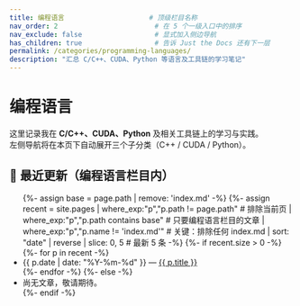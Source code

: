 ```yaml
---
title: 编程语言                     # 顶级栏目名称
nav_order: 2                        # 在 5 个一级入口中的排序
nav_exclude: false                  # 显式加入侧边导航
has_children: true                  # 告诉 Just the Docs 还有下一层
permalink: /categories/programming-languages/
description: "汇总 C/C++、CUDA、Python 等语言及工具链的学习笔记"
---
```


# 编程语言

这里记录我在 **C/C++、CUDA、Python** 及相关工具链上的学习与实践。  
左侧导航将在本页下自动展开三个子分类（C++ / CUDA / Python）。

<!-- --- -->

<!-- ## 📂 子分类入口
- [C++](/categories/programming-languages/cpp/)
- [CUDA](/categories/programming-languages/cuda/)
- [Python](/categories/programming-languages/python/) -->

<!-- --- -->

## 📝 最近更新（编程语言栏目内）
<ul>
  {%- assign base = page.path | remove: 'index.md' -%}
  {%- assign recent = site.pages
        | where_exp:"p","p.path != page.path"        # 排除当前页
        | where_exp:"p","p.path contains base"       # 只要编程语言栏目的文章
        | where_exp:"p","p.name != 'index.md'"       # 关键：排除任何 index.md
        | sort: "date" | reverse | slice: 0, 5       # 最新 5 条
  -%}
  {%- if recent.size > 0 -%}
    {%- for p in recent -%}
      <li>{{ p.date | date: "%Y-%m-%d" }} — <a href="{{ p.url | relative_url }}">{{ p.title }}</a></li>
    {%- endfor -%}
  {%- else -%}
    <li>尚无文章，敬请期待。</li>
  {%- endif -%}
</ul>


